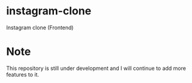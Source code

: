 # instagram-clone
Instagram clone (Frontend)
# Note
This repository is still under development and I will continue to add more features to it.


